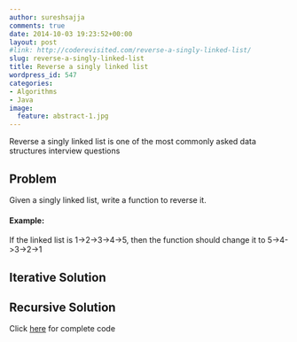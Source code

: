 ```yaml
---
author: sureshsajja
comments: true
date: 2014-10-03 19:23:52+00:00
layout: post
#link: http://coderevisited.com/reverse-a-singly-linked-list/
slug: reverse-a-singly-linked-list
title: Reverse a singly linked list
wordpress_id: 547
categories:
- Algorithms
- Java
image:
  feature: abstract-1.jpg
---
```


Reverse a singly linked list is one of the most commonly asked data structures interview questions


## Problem


Given a singly linked list, write a function to reverse it. 


#### Example:

If the linked list is 1->2->3->4->5, then the function should change it to 5->4->3->2->1 



## Iterative Solution


 






## Recursive Solution


 
 




Click [here](https://github.com/sureshsajja/CodeRevisited/blob/master/src/com/coderevisited/linkedlists/singly/ReverseALinkedList.java) for complete code


